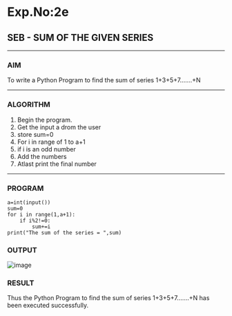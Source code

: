 # Exp.No:2e  
## SEB - SUM OF THE GIVEN SERIES 

---

### AIM  
To write a Python Program to find the sum of series 1+3+5+7.......+N 

---

### ALGORITHM

1. Begin the program.  
2. Get the input a drom the user
3. store sum=0
4. For i in range of 1 to a+1
5. if i is an odd number
6. Add the numbers
7. Atlast print the final number

---

### PROGRAM

```
a=int(input())
sum=0
for i in range(1,a+1):
    if i%2!=0:
        sum+=i
print("The sum of the series = ",sum)
```
### OUTPUT
![image](https://github.com/user-attachments/assets/7b66b061-f85e-4ddf-977e-a0ccb089fc6b)


### RESULT
Thus the Python Program to find the sum of series 1+3+5+7.......+N has been executed successfully.
